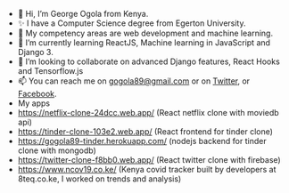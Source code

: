 - 👋 Hi, I’m George Ogola from Kenya.
- ✨ I have a Computer Science degree from Egerton University.
- 👀 My competency areas are web development and machine learning.
- 🌱 I’m currently learning ReactJS, Machine learning in JavaScript and Django 3.
- 💞️ I’m looking to collaborate on advanced Django features, React Hooks and Tensorflow.js
- 📫 You can reach me on gogola89@gmail.com or on [Twitter](www.twitter.com/gogola89), or [Facebook](www.facebook.com/gogola89).
- My apps
- https://netflix-clone-24dcc.web.app/ (React netflix clone with moviedb api)
- https://tinder-clone-103e2.web.app/ (React frontend for tinder clone)
- https://gogola89-tinder.herokuapp.com/ (nodejs backend for tinder clone with mongodb)
- https://twitter-clone-f8bb0.web.app/ (React twitter clone with firebase)
- https://www.ncov19.co.ke/ (Kenya covid tracker built by developers at 8teq.co.ke, I worked on trends and analysis)

<!---
gogola89/gogola89 is a ✨ special ✨ repository because its `README.md` (this file) appears on your GitHub profile.
You can click the Preview link to take a look at your changes.
--->
